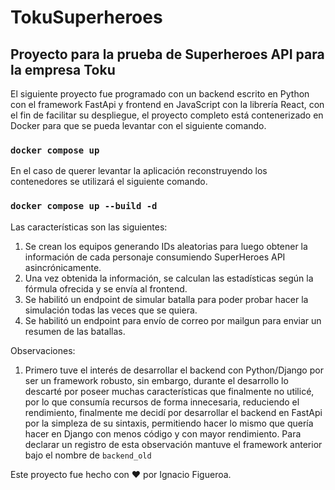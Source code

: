 # TokuSuperheroes

## Proyecto para la prueba de Superheroes API para la empresa Toku

El siguiente proyecto fue programado con un backend escrito en Python con el framework FastApi y frontend en JavaScript con la librería React,
con el fin de facilitar su despliegue, el proyecto completo está contenerizado en Docker para que se pueda levantar con el siguiente comando.

### `docker compose up`

En el caso de querer levantar la aplicación reconstruyendo los contenedores se utilizará el siguiente comando.

### `docker compose up --build -d`

Las características son las siguientes:

1. Se crean los equipos generando IDs aleatorias para luego obtener la información de cada personaje consumiendo SuperHeroes API asincrónicamente.
2. Una vez obtenida la información, se calculan las estadísticas según la fórmula ofrecida y se envía al frontend.
3. Se habilitó un endpoint de simular batalla para poder probar hacer la simulación todas las veces que se quiera.
4. Se habilitó un endpoint para envío de correo por mailgun para enviar un resumen de las batallas.

Observaciones:

1. Primero tuve el interés de desarrollar el backend con Python/Django por ser un framework robusto, sin embargo, durante el desarrollo lo descarté
por poseer muchas características que finalmente no utilicé, por lo que consumía recursos de forma innecesaria, reduciendo el rendimiento, finalmente
me decidí por desarrollar el backend en FastApi por la simpleza de su sintaxis, permitiendo hacer lo mismo que quería hacer en Django con menos código
y con mayor rendimiento. Para declarar un registro de esta observación mantuve el framework anterior bajo el nombre de `backend_old`

Este proyecto fue hecho con ♥ por Ignacio Figueroa.

